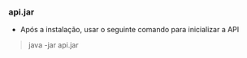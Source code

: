 

### api.jar 
* Após a instalação, usar o seguinte comando para inicializar a API 
> java -jar api.jar 
